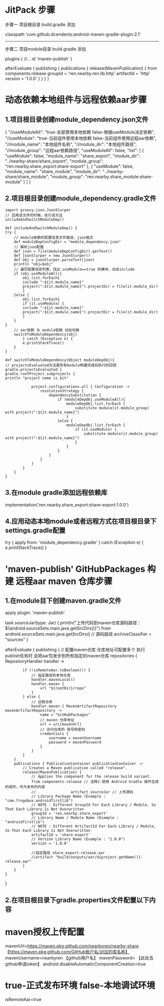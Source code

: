 # JitPack 步骤

步骤一 项目根目录 build.gradle 添加

classpath 'com.github.dcendents:android-maven-gradle-plugin:2.1'


------------------------------------------------------------------------------------------------------------------------


步骤二 项目module目录 build.gradle 添加

plugins { //... id 'maven-publish' }

afterEvaluate { publishing { publications { release(MavenPublication) { from components.release
groupId = 'ren.nearby.ren.lib.http' artifactId = 'http' version = '1.0.0' } } } }

# 动态依赖本地组件与远程依赖aar步骤 

## 1.项目根目录创建module_dependency.json文件

{
"//useModuleAll": "true-全部使用本地依赖 false-根据useModule决定依赖",
"//useModule": "true-当前组件使用本地依赖 false-当前组件使用远程aar依赖",
"//module_name": "本地组件名称",
"//module_dir": "本地组件路径",
"//module_group": "远程aar依赖路径",
"useModuleAll": false,
"list": [
        {
            "useModule": false,
            "module_name": "share_export",
            "module_dir": "../nearby-share/share_export",
            "module_group": "ren.nearby.share_export:share-export"
        },
        {
            "useModule": false,
            "module_name": "share_module",
            "module_dir": "../nearby-share/share_module",
            "module_group": "ren.nearby.share_module:share-module"
        }
    ]
}
## 2.项目根目录创建module_dependency.gradle文件

```
import groovy.json.JsonSlurper
// 应用该文件的时候，执行该方法
includeAndSwitchModuleDep()

def includeAndSwitchModuleDep() {
try {
    // module依赖的配置信息文件路径，json格式
    def moduleDepConfigDir = "module_dependency.json"
    // 解析json配置
    def json = file(moduleDepConfigDir).getText()
    def jsonSlurper = new JsonSlurper()
    def obj = jsonSlurper.parseText(json)
    println "obj=$obj"
    // 遍历配置信息列表，找出 useModule==true 的模块，动态include
    if (obj.useModuleAll){
        obj.list.forEach{
        include ":${it.module_name}"
        project(":${it.module_name}").projectDir = file(it.module_dir)
        }
    }else {
        obj.list.forEach{
        if (it.useModule) {
        include ":${it.module_name}"
        project(":${it.module_name}").projectDir = file(it.module_dir)
        }
    }
}
    // aar依赖 与 module依赖 动态切换
    switchToModuleDependency(obj)
        } catch (Exception e) {
        e.printStackTrace()
    }
}

def switchToModuleDependency(Object moduleDepObj){
// projectsEvaluated方法是所有module构建完成后执行的回调
gradle.projectsEvaluated {
gradle.rootProject.subprojects {
println "project name is $it"

            project.configurations.all { Configuration ->
                resolutionStrategy {
                    dependencySubstitution {
                        if (moduleDepObj.useModuleAll){
                            moduleDepObj.list.forEach {
                                substitute module(it.module_group) with project(":${it.module_name}")
                            }
                        }else {
                            moduleDepObj.list.forEach {
                                if (it.useModule) {
                                    substitute module(it.module_group) with project(":${it.module_name}")
                                }
                            }
                        }
                    }
                }
            }
        }
    }
}
```
## 3.在module gradle添加远程依赖库
implementation('ren.nearby.share_export:share-export:1.0.0')


## 4.应用动态本地module或者远程方式在项目根目录下settings.gradle配置
try {
    apply from: 'module_dependency.gradle'
    } catch (Exception e) {
    e.printStackTrace()
}




# 'maven-publish' GitHubPackages 构建 远程aar maven 仓库步骤

## 1.在module目下创建maven.gradle文件

apply plugin: 'maven-publish'

task sourceJar(type: Jar) {
    println("上传代码到maven仓库源码路径：${android.sourceSets.main.java.getSrcDirs()}")
    from android.sourceSets.main.java.getSrcDirs() // 源码路径
    archiveClassifier = "sources"
}

afterEvaluate {
publishing {
// 配置maven仓库 仓库地址可配置多个 执行publish任务时 会把aar包发步到所有指定的maven仓库
repositories { RepositoryHandler handler ->

            if (!isRemoteAar.toBoolean()) {
                // 指定路径的本地仓库
                handler.mavenLocal()
                handler.maven {
                    url "${rootDir}/repo"
                }
            } else {
                // 远程仓库
                handler.maven { MavenArtifactRepository mavenArtifactRepository ->
                    name = "GitHubPackages"
                    // maven 仓库地址
                    url = uri(mavenUrl)
                    // 访问仓库的 账号和密码
                    credentials {
                        username = mavenUsername
                        password = mavenPassword
                    }
                }
            }
        }
        publications { PublicationContainer publicationContainer ->
            // Creates a Maven publication called "release".
            release(MavenPublication) {
                // Applies the component for the release build variant.
                from components.release // 注释1:使用 Android Gradle 插件生成的组件，作为发布的内容
                //                artifact sourceJar // 上传源码
                // Library Package Name (Example : "com.frogobox.androidfirstlib")
                // NOTE : Different GroupId For Each Library / Module, So That Each Library Is Not Overwritten
                groupId = 'ren.nearby.share_export'
                // Library Name / Module Name (Example : "androidfirstlib")
                // NOTE : Different ArtifactId For Each Library / Module, So That Each Library Is Not Overwritten
                artifactId = 'share-export'
                // Version Library Name (Example : "1.0.0")
                version = '1.0.0'

                //指定路径 share_export-release.aar
                //artifact "build/outputs/aar/${project.getName()}-release.aar"
            }
        }
    }
}

## 2.在项目根目录下gradle.properties文件配置以下内容
# maven授权上传配置
mavenUrl=https://maven.pkg.github.com/nearbyren/nearby-share 【https://maven.pkg.github.com/GitHub账户名/对应的库名称】
mavenUsername=nearbyren     【github用户名】
mavenPassword=      【此处去github申请token】
android.disableAutomaticComponentCreation=true

# true-正式发布环境 false-本地调试环境
isRemoteAar=true


